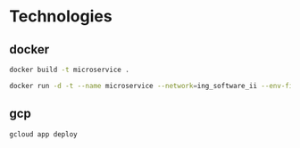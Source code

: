 # Technologies

## docker

``` bash
docker build -t microservice .
```

``` bash
docker run -d -t --name microservice --network=ing_software_ii --env-file .env -p 8080:8080 microservice
```

## gcp

``` bash
gcloud app deploy
```
